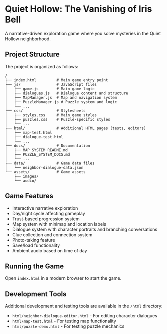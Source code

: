 # Quiet Hollow: The Vanishing of Iris Bell

A narrative-driven exploration game where you solve mysteries in the Quiet Hollow neighborhood.

## Project Structure

The project is organized as follows:

```
/
├── index.html         # Main game entry point
├── js/                # JavaScript files
│   ├── game.js        # Main game logic
│   ├── dialogues.js   # Dialogue content and structure
│   ├── MapManager.js  # Map and navigation system
│   ├── PuzzleManager.js # Puzzle system and logic
│   └── ...
├── css/               # Stylesheets
│   ├── styles.css     # Main game styles
│   ├── puzzles.css    # Puzzle-specific styles
│   └── ...
├── html/              # Additional HTML pages (tests, editors)
│   ├── map-test.html
│   ├── dialogue-test.html
│   └── ...
├── docs/              # Documentation
│   ├── MAP_SYSTEM_README.md
│   ├── PUZZLE_SYSTEM_DOCS.md
│   └── ...
├── data/              # Game data files
│   └── neighbor-dialogue-data.json
└── assets/            # Game assets
    ├── images/
    └── audio/
```

## Game Features

* Interactive narrative exploration
* Day/night cycle affecting gameplay
* Trust-based progression system
* Map system with minimap and location labels
* Dialogue system with character portraits and branching conversations
* Clue collection and connection system
* Photo-taking feature
* Save/load functionality
* Ambient audio based on time of day

## Running the Game

Open `index.html` in a modern browser to start the game.

## Development Tools

Additional development and testing tools are available in the `/html` directory:
- `html/neighbor-dialogue-editor.html` - For editing character dialogues
- `html/map-test.html` - For testing map functionality
- `html/puzzle-demo.html` - For testing puzzle mechanics 